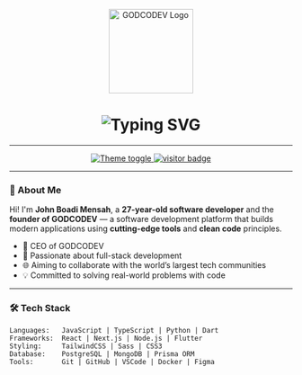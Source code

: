 <!-- Logo -->
<p align="center">
  <img src="https://raw.githubusercontent.com/BoadimensLab/Johnbrand/main/godcodev-logo.png" alt="GODCODEV Logo" width="150">
</p>

<!-- Animated Text -->
<h1 align="center">
  <img src="https://readme-typing-svg.demolab.com?font=Fira+Code&size=25&duration=3000&pause=1000&color=00FEEF&center=true&vCenter=true&width=435&lines=Hi%2C+I'm+John+Boadi+Mensah;CEO+of+GODCODEV;Full-Stack+Developer+%7C+Tech+Visionary;Passionate+About+Building+Software+Solutions" alt="Typing SVG" />
</h1>

---

<p align="center">
  <a href="https://github.com/BoadimensLab/Johnbrand">
    <img src="https://img.shields.io/badge/Theme-Dark--Light-blue?style=flat-square&logo=github" alt="Theme toggle">
  </a>
  <a href="https://github.com/BoadimensLab">
    <img src="https://visitor-badge.laobi.icu/badge?page_id=BoadimensLab" alt="visitor badge"/>
  </a>
</p>

---

### 🧠 About Me

Hi! I'm **John Boadi Mensah**, a **27-year-old software developer** and the **founder of GODCODEV** — a software development platform that builds modern applications using **cutting-edge tools** and **clean code** principles.

- 🚀 CEO of GODCODEV
- 🧠 Passionate about full-stack development
- 🌐 Aiming to collaborate with the world’s largest tech communities
- 💡 Committed to solving real-world problems with code

---

### 🛠️ Tech Stack

```text
Languages:   JavaScript | TypeScript | Python | Dart
Frameworks:  React | Next.js | Node.js | Flutter
Styling:     TailwindCSS | Sass | CSS3
Database:    PostgreSQL | MongoDB | Prisma ORM
Tools:       Git | GitHub | VSCode | Docker | Figma
